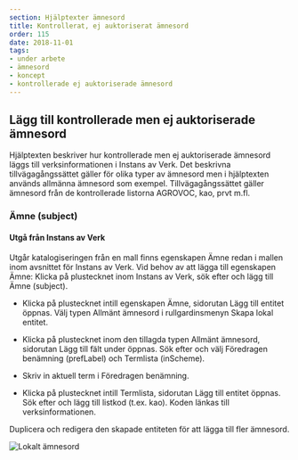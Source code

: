 ```yaml
---
section: Hjälptexter ämnesord
title: Kontrollerat, ej auktoriserat ämnesord
order: 115
date: 2018-11-01
tags:
- under arbete
- ämnesord
- koncept
- kontrollerade ej auktoriserade ämnesord
---
```


## Lägg till kontrollerade men ej auktoriserade ämnesord

Hjälptexten beskriver hur kontrollerade men ej auktoriserade ämnesord läggs till verksinformationen i Instans av Verk. Det beskrivna tillvägagångssättet gäller för olika typer av ämnesord men i hjälptexten används allmänna ämnesord som exempel. Tillvägagångssättet gäller ämnesord från de kontrollerade listorna AGROVOC, kao, prvt m.fl.

### Ämne (subject)

#### Utgå från Instans av Verk
Utgår katalogiseringen från en mall finns egenskapen Ämne redan i mallen inom avsnittet för Instans av Verk. Vid behov av att lägga till egenskapen Ämne: Klicka på plustecknet inom  Instans av Verk, sök efter och lägg till Ämne (subject).

* Klicka på plustecknet intill egenskapen Ämne, sidorutan Lägg till entitet öppnas. Välj typen Allmänt ämnesord i rullgardinsmenyn Skapa lokal entitet.

* Klicka på plustecknet inom den tillagda typen Allmänt ämnesord, sidorutan Lägg till fält under öppnas. Sök efter och välj Föredragen benämning (prefLabel) och Termlista (inScheme).

* Skriv in aktuell term i Föredragen benämning.

* Klicka på plustecknet intill Termlista, sidorutan Lägg till entitet öppnas. Sök efter och lägg till listkod (t.ex. kao). Koden länkas till verksinformationen.

Duplicera och redigera den skapade entiteten för att lägga till fler ämnesord.

![Lokalt ämnesord](LokaltEnkeltKao.PNG) 
